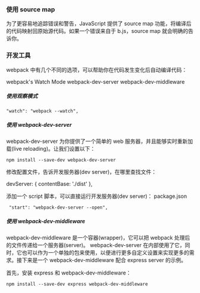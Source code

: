 

### 使用 source map

为了更容易地追踪错误和警告，JavaScript 提供了 source map 功能，将编译后的代码映射回原始源代码。如果一个错误来自于 b.js，source map 就会明确的告诉你。


### 开发工具

webpack 中有几个不同的选项，可以帮助你在代码发生变化后自动编译代码：

webpack's Watch Mode
webpack-dev-server
webpack-dev-middleware

##### 使用观察模式

    "watch": "webpack --watch",

##### 使用 webpack-dev-server
webpack-dev-server 为你提供了一个简单的 web 服务器，并且能够实时重新加载(live reloading)。让我们设置以下：

    npm install --save-dev webpack-dev-server

修改配置文件，告诉开发服务器(dev server)，在哪里查找文件：

devServer: {
     contentBase: './dist'
   },

添加一个 script 脚本，可以直接运行开发服务器(dev server)：
package.json

     "start": "webpack-dev-server --open",


##### 使用 webpack-dev-middleware

webpack-dev-middleware 是一个容器(wrapper)，它可以把 webpack 处理后的文件传递给一个服务器(server)。 webpack-dev-server 在内部使用了它，同时，它也可以作为一个单独的包来使用，以便进行更多自定义设置来实现更多的需求。接下来是一个 webpack-dev-middleware 配合 express server 的示例。

首先，安装 express 和 webpack-dev-middleware：

    npm install --save-dev express webpack-dev-middleware
